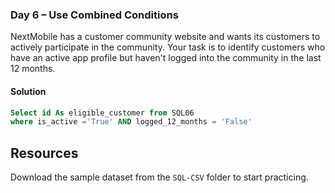 ### Day 6 – Use Combined Conditions

NextMobile has a customer community website and wants its customers to actively participate in the community. Your task is to identify customers who have an active app profile but haven't logged into the community in the last 12 months.

#### Solution
```sql
Select id As eligible_customer from SQL06
where is_active ='True' AND logged_12_months = 'False'
```

## Resources

Download the sample dataset from the `SQL-CSV` folder to start practicing.
